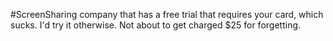#ScreenSharing company that has a free trial that requires your card, which sucks. I'd try it otherwise. Not about to get charged $25 for forgetting. 